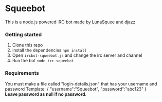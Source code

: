 # Squeebot

This is a [node.js](http://nodejs.org/) powered IRC bot made by LunaSquee and djazz

### Getting started
1. Clone this repo
2. Install the dependencies `npm install`
3. Open `ircbot-squeebot.js` and change the irc server and channel
4. Run the bot `node irc-squeebot`

### Requirements
You must make a file called "login-details.json" that has your username and password
Template:
{
	"username":"Squeebot",
	"password":"abc123"
}
**Leave password as null if no password.**